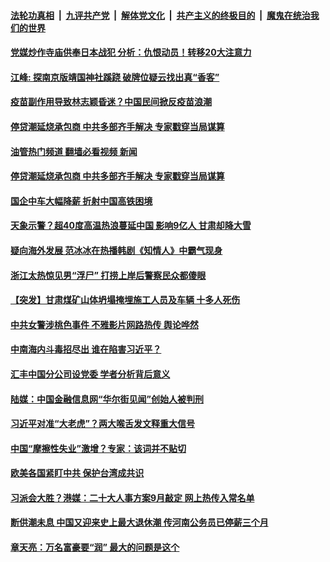 ####  [法轮功真相](../../../../basic/blob/master/README.md?t=07241531) &nbsp;|&nbsp; [九评共产党](../../../../9ping.md/blob/master/README.md?t=07241531) &nbsp;|&nbsp; [解体党文化](../../../../jtdwh.md/blob/master/README.md?t=07241531)  &nbsp;|&nbsp; [共产主义的终极目的](../../../../gczydzjmd.md/blob/master/README.md?t=07241531) &nbsp;|&nbsp; [魔鬼在统治我们的世界](../../../../mgztzwmdsj.md/blob/master/README.md?t=07241531) 

#### [党媒炒作寺庙供奉日本战犯 分析：仇恨动员！转移20大注意力](../pages/soh5/639893.md?t=07241531) 
#### [江峰: 探南京版靖国神社蹊跷 破牌位疑云找出真“香客”](../pages/soh5/639872.md?t=07241531) 
#### [疫苗副作用导致林志颖昏迷？中国民间掀反疫苗浪潮](../pages/soh5/639830.md?t=07241531) 
#### [停贷潮延烧承包商 中共多部齐手解决 专家戳穿当局谋算](../pages/soh5/639824.md?t=07241531) 
#### [油管热门频道 翻墙必看视频 新闻](http://45.76.130.85:81/youtube.html?07241531)
#### [停贷潮延烧承包商 中共多部齐手解决 专家戳穿当局谋算](../pages/soh5/639824.md?t=07241531) 
#### [国企中车大幅降薪 折射中国高铁困境](../pages/soh5/639821.md?t=07241531) 
#### [天象示警？超40度高温热浪蔓延中国 影响9亿人 甘肃却降大雪](../pages/soh5/639806.md?t=07241531) 
#### [疑向海外发展 范冰冰在热播韩剧《知情人》中霸气现身 ](../pages/soh5/639797.md?t=07241531) 
#### [浙江太热惊见男“浮尸” 打捞上岸后警察民众都傻眼](../pages/soh5/639779.md?t=07241531) 
#### [【突发】甘肃煤矿山体坍塌掩埋施工人员及车辆 十多人死伤](../pages/soh5/639764.md?t=07241531) 
#### [中共女警涉桃色事件 不雅影片网路热传 舆论哗然](../pages/soh5/639755.md?t=07241531) 
#### [中南海内斗毒招尽出 谁在陷害习近平？](../pages/soh5/639656.md?t=07241531) 
#### [汇丰中国分公司设党委 学者分析背后意义](../pages/soh5/639659.md?t=07241531) 
#### [陆媒：中国金融信息网“华尔街见闻”创始人被判刑](../pages/soh5/639617.md?t=07241531) 
#### [习近平对准“大老虎”？两大喉舌发文释重大信号](../pages/soh5/639611.md?t=07241531) 
#### [中国“摩擦性失业”激增？专家：该词并不贴切](../pages/soh5/639599.md?t=07241531) 
#### [欧美各国紧盯中共 保护台湾成共识](../pages/soh5/639548.md?t=07241531) 
#### [习派会大胜？港媒：二十大人事方案9月敲定 网上热传入常名单](../pages/soh5/639551.md?t=07241531) 
#### [断供潮未息 中国又迎来史上最大退休潮 传河南公务员已停薪三个月](../pages/soh5/639527.md?t=07241531) 
#### [章天亮：万名富豪要“润” 最大的问题是这个](../pages/soh5/639506.md?t=07241531) 
<img src='http://gfw-breaker.win/goodnews/indexes/soh5.md' width='0px' height='0px'/>
